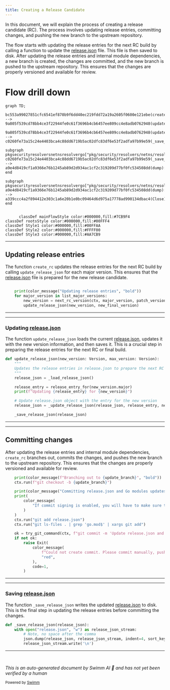 ```yaml
---
title: Creating a Release Candidate
---
```

In this document, we will explain the process of creating a release candidate (RC). The process involves updating release entries, committing changes, and pushing the new branch to the upstream repository.

The flow starts with updating the release entries for the next RC build by calling a function to update the <SwmPath>[release.json](release.json)</SwmPath> file. This file is then saved to disk. After updating the release entries and internal module dependencies, a new branch is created, the changes are committed, and the new branch is pushed to the upstream repository. This ensures that the changes are properly versioned and available for review.

# Flow drill down

```mermaid
graph TD;
      bc553a99027851cfc6541ef870b9f6dd40ec219fdd72a19a2605f0600e121ebe(create_rc):::mainFlowStyle --> 9a805f539cd78bb4ce3f22944fe0c61f3696b4cb6457ee809cc4e8adb0762948(update_release_json):::mainFlowStyle

9a805f539cd78bb4ce3f22944fe0c61f3696b4cb6457ee809cc4e8adb0762948(update_release_json):::mainFlowStyle --> c0260fe73a15c24e4403bca4c88dd6719b5ac02dfc83df6e53f2adfa97b99e59(_save_release_json):::mainFlowStyle

subgraph pkgsecurityresolversnetnsresolvergo["pkg/security/resolvers/netns/resolver.go"]
c0260fe73a15c24e4403bca4c88dd6719b5ac02dfc83df6e53f2adfa97b99e59(_save_release_json):::mainFlowStyle --> a9e4d8419cf1a9366e76b1245ab89d2d934ac1cf2c319209d77bf0fc534508dd(dump):::mainFlowStyle
end

subgraph pkgsecurityresolversnetnsresolvergo["pkg/security/resolvers/netns/resolver.go"]
a9e4d8419cf1a9366e76b1245ab89d2d934ac1cf2c319209d77bf0fc534508dd(dump):::mainFlowStyle --> a339ccc4a2f894412e303c1a6e20b1e0bc09464d6d975a17778ad990134dbac4(Close):::mainFlowStyle
end


      classDef mainFlowStyle color:#000000,fill:#7CB9F4
classDef rootsStyle color:#000000,fill:#00FFF4
classDef Style1 color:#000000,fill:#00FFAA
classDef Style2 color:#000000,fill:#FFFF00
classDef Style3 color:#000000,fill:#AA7CB9
```

<SwmSnippet path="/tasks/release.py" line="377">

---

## Updating release entries

The function <SwmToken path="tasks/release.py" pos="306:2:2" line-data="def create_rc(ctx, major_versions=&quot;6,7&quot;, patch_version=False, upstream=&quot;origin&quot;, slack_webhook=None):">`create_rc`</SwmToken> updates the release entries for the next RC build by calling <SwmToken path="tasks/release.py" pos="381:1:1" line-data="        update_release_json(new_version, new_final_version)">`update_release_json`</SwmToken> for each major version. This ensures that the <SwmPath>[release.json](release.json)</SwmPath> file is prepared for the new release candidate.

```python

    print(color_message("Updating release entries", "bold"))
    for major_version in list_major_versions:
        new_version = next_rc_version(ctx, major_version, patch_version)
        update_release_json(new_version, new_final_version)

```

---

</SwmSnippet>

<SwmSnippet path="/tasks/libs/releasing/json.py" line="291">

---

### Updating <SwmPath>[release.json](release.json)</SwmPath>

The function <SwmToken path="tasks/libs/releasing/json.py" pos="291:2:2" line-data="def update_release_json(new_version: Version, max_version: Version):">`update_release_json`</SwmToken> loads the current <SwmPath>[release.json](release.json)</SwmPath>, updates it with the new version information, and then saves it. This is a crucial step in preparing the release entries for the next RC or final build.

```python
def update_release_json(new_version: Version, max_version: Version):
    """
    Updates the release entries in release.json to prepare the next RC or final build.
    """
    release_json = _load_release_json()

    release_entry = release_entry_for(new_version.major)
    print(f"Updating {release_entry} for {new_version}")

    # Update release.json object with the entry for the new version
    release_json = _update_release_json(release_json, release_entry, new_version, max_version)

    _save_release_json(release_json)
```

---

</SwmSnippet>

<SwmSnippet path="/tasks/release.py" line="390">

---

## Committing changes

After updating the release entries and internal module dependencies, <SwmToken path="tasks/release.py" pos="306:2:2" line-data="def create_rc(ctx, major_versions=&quot;6,7&quot;, patch_version=False, upstream=&quot;origin&quot;, slack_webhook=None):">`create_rc`</SwmToken> branches out, commits the changes, and pushes the new branch to the upstream repository. This ensures that the changes are properly versioned and available for review.

```python
    print(color_message(f"Branching out to {update_branch}", "bold"))
    ctx.run(f"git checkout -b {update_branch}")

    print(color_message("Committing release.json and Go modules updates", "bold"))
    print(
        color_message(
            "If commit signing is enabled, you will have to make sure the commit gets properly signed.", "bold"
        )
    )
    ctx.run("git add release.json")
    ctx.run("git ls-files . | grep 'go.mod$' | xargs git add")

    ok = try_git_command(ctx, f"git commit -m 'Update release.json and Go modules for {new_highest_version}'")
    if not ok:
        raise Exit(
            color_message(
                f"Could not create commit. Please commit manually, push the {update_branch} branch and then open a PR against {current_branch}.",
                "red",
            ),
            code=1,
        )
```

---

</SwmSnippet>

<SwmSnippet path="/tasks/libs/releasing/json.py" line="51">

---

### Saving <SwmPath>[release.json](release.json)</SwmPath>

The function <SwmToken path="tasks/libs/releasing/json.py" pos="51:2:2" line-data="def _save_release_json(release_json):">`_save_release_json`</SwmToken> writes the updated <SwmPath>[release.json](release.json)</SwmPath> to disk. This is the final step in updating the release entries before committing the changes.

```python
def _save_release_json(release_json):
    with open("release.json", "w") as release_json_stream:
        # Note, no space after the comma
        json.dump(release_json, release_json_stream, indent=4, sort_keys=False, separators=(',', ': '))
        release_json_stream.write('\n')
```

---

</SwmSnippet>

&nbsp;

*This is an auto-generated document by Swimm AI 🌊 and has not yet been verified by a human*

<SwmMeta version="3.0.0" repo-id="Z2l0aHViJTNBJTNBZGF0YWRvZy1hZ2VudCUzQSUzQVN3aW1tLURlbW8=" repo-name="datadog-agent"><sup>Powered by [Swimm](/)</sup></SwmMeta>
